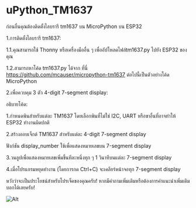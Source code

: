# uPython_TM1637

ก่อนอื่นคุณต้องติดตั้งไลบรารี tm1637 บน MicroPython บน ESP32

1.การติดตั้งไลบรารี tm1637:

1.1.คุณสามารถใช้ Thonny หรือเครื่องมืออื่น ๆ เพื่ออัปโหลดไฟล์tm1637.py ไปยัง ESP32 ของคุณ

1.2.สามารถหาโค้ด tm1637.py ได้จาก ที่นี่ https://github.com/mcauser/micropython-tm1637 ต่อไปนี้เป็นตัวอย่างโค้ด MicroPython

2.เพื่อควบคุม 3 ตัว 4-digit 7-segment display:

อธิบายโค้ด:

1.กำหนดพินสำหรับแต่ละ TM1637 โดยเลือกพินที่ไม่ใช่ I2C, UART หรือขาอื่นที่อาจทำให้ ESP32 ทำงานผิดปกติ

2.สร้างออบเจ็กต์ TM1637 สำหรับแต่ละ 4-digit 7-segment display

ฟังก์ชัน display_number ใช้เพื่อแสดงหมายเลขบน 7-segment display

3.วนลูปเพื่อแสดงหมายเลขเพิ่มขึ้นทีละหนึ่งทุก ๆ 1 วินาทีบนแต่ละ 7-segment display

4.เมื่อโปรแกรมหยุดทำงาน (โดยการกด Ctrl+C) จะเคลียร์หน้าจอทุก 7-segment display

หวังว่าจะเป็นประโยชน์สำหรับโปรเจ็คของคุณครับ! หากมีคำถามเพิ่มเติมหรือต้องการคำแนะนำเพิ่มเติม บอกได้เลยครับ!

![Alt](https://repobeats.axiom.co/api/embed/f0d36e5660126b9dca48f5a745191bbcfd1be3dc.svg "Repobeats analytics image")
